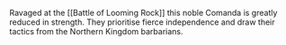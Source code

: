 
Ravaged at the [[Battle of Looming Rock]] this noble Comanda is greatly reduced in strength. They prioritise fierce independence and draw their tactics from the Northern Kingdom barbarians.

